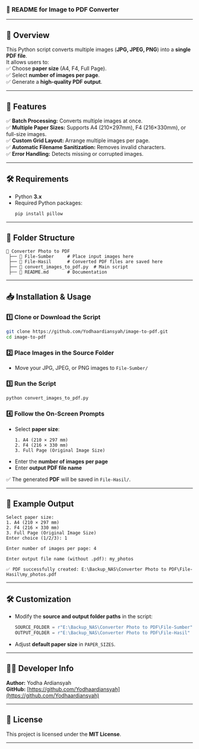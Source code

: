 ### 📄 **README for Image to PDF Converter**  

---

## 📌 **Overview**  
This Python script converts multiple images (**JPG, JPEG, PNG**) into a **single PDF file**.  
It allows users to:  
✅ Choose **paper size** (A4, F4, Full Page).  
✅ Select **number of images per page**.  
✅ Generate a **high-quality PDF output**.  

---

## 🚀 **Features**  
✅ **Batch Processing:** Converts multiple images at once.  
✅ **Multiple Paper Sizes:** Supports A4 (210×297mm), F4 (216×330mm), or full-size images.  
✅ **Custom Grid Layout:** Arrange multiple images per page.  
✅ **Automatic Filename Sanitization:** Removes invalid characters.  
✅ **Error Handling:** Detects missing or corrupted images.  

---

## 🛠 **Requirements**  
- Python **3.x**  
- Required Python packages:  
  ```bash
  pip install pillow
  ```

---

## 📂 **Folder Structure**  
```
📂 Converter Photo to PDF
 ├── 📂 File-Sumber     # Place input images here
 ├── 📂 File-Hasil      # Converted PDF files are saved here
 ├── 📜 convert_images_to_pdf.py  # Main script
 ├── 📜 README.md       # Documentation
```

---

## 📥 **Installation & Usage**  
### 1️⃣ **Clone or Download the Script**  
```bash
git clone https://github.com/Yodhaardiansyah/image-to-pdf.git
cd image-to-pdf
```

### 2️⃣ **Place Images in the Source Folder**  
- Move your JPG, JPEG, or PNG images to `File-Sumber/`  

### 3️⃣ **Run the Script**  
```bash
python convert_images_to_pdf.py
```

### 4️⃣ **Follow the On-Screen Prompts**  
- Select **paper size**:  
  ```
  1. A4 (210 × 297 mm)
  2. F4 (216 × 330 mm)
  3. Full Page (Original Image Size)
  ```
- Enter the **number of images per page**  
- Enter **output PDF file name**  

✅ The generated **PDF** will be saved in `File-Hasil/`.  

---

## 📌 **Example Output**  
```
Select paper size:
1. A4 (210 × 297 mm)
2. F4 (216 × 330 mm)
3. Full Page (Original Image Size)
Enter choice (1/2/3): 1

Enter number of images per page: 4

Enter output file name (without .pdf): my_photos

✅ PDF successfully created: E:\Backup_NAS\Converter Photo to PDF\File-Hasil\my_photos.pdf
```

---

## 🛠 **Customization**  
- Modify the **source and output folder paths** in the script:  
  ```python
  SOURCE_FOLDER = r"E:\Backup_NAS\Converter Photo to PDF\File-Sumber"
  OUTPUT_FOLDER = r"E:\Backup_NAS\Converter Photo to PDF\File-Hasil"
  ```
- Adjust **default paper size** in `PAPER_SIZES`.  

---

## 👨‍💻 **Developer Info**  
**Author:** Yodha Ardiansyah  
**GitHub:** [https://github.com/Yodhaardiansyah](https://github.com/Yodhaardiansyah)  

---

## 📜 **License**  
This project is licensed under the **MIT License**.  

---
